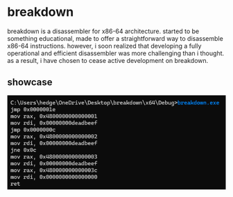 # breakdown
breakdown is a disassembler for x86-64 architecture. started to be something educational, made to offer a straightforward way to disassemble x86-64 instructions. however, i soon realized that developing a fully operational and efficient disassembler was more challenging than i thought. as a result, i have chosen to cease active development on breakdown.

## showcase
![sigma](https://github.com/selenagomez25/cloud/blob/main/file/images/2DB23481-A90D-4E5D-8900-FFDFC1F563A0.png?raw=true)
